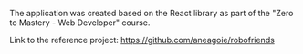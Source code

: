 The application was created based on the React library as part of the "Zero to Mastery - Web Developer" course.

Link to the reference project: https://github.com/aneagoie/robofriends
